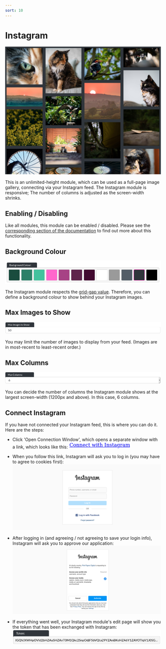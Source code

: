 ```yaml
---
sort: 10
---
```


# Instagram

![Image of the instagram module online](https://raw.githubusercontent.com/pinkpigeondocs/Pink-Pigeon-Documentation/master/docs/6_Modules/images/10_instagram_online.png)

This is an unlimited-height module, which can be used as a full-page image gallery, connecting via your Instagram feed.
The Instagram module is responsive; The number of columns is adjusted as the screen-width shrinks.

## Enabling / Disabling

Like all modules, this module can be enabled / disabled. Please see the [corresponding section of the documentation][endis] to find out more about this functionality.

[endis]: https://pinkpigeondocs.github.io/Pink-Pigeon-Documentation/4_General_Components/4_enabling_disabling_modules.html

## Background Colour

![Image of the background colour component](https://raw.githubusercontent.com/pinkpigeondocs/Pink-Pigeon-Documentation/master/docs/common_elements_images/general_components_background_colour.png)

The Instagram module respects the [grid-gap value](https://pinkpigeondocs.github.io/Pink-Pigeon-Documentation/5_Pages/1_essentials.html#advanced-users-module-spacing). Therefore, you can define a background colour to show behind your Instagram images.

## Max Images to Show

![Image of the instagram module max images option](https://raw.githubusercontent.com/pinkpigeondocs/Pink-Pigeon-Documentation/master/docs/6_Modules/images/10_instagram_max_images.png)

You may limit the number of images to display from your feed. (Images are in most-recent to least-recent order.)

## Max Columns

![Image of the instagram module max columns option](https://raw.githubusercontent.com/pinkpigeondocs/Pink-Pigeon-Documentation/master/docs/6_Modules/images/10_instagram_max_columns.png)

You can decide the number of columns the Instagram module shows at the largest screen-width (1200px and above). In this case, 6 columns.

## Connect Instagram

If you have not connected your Instagram feed, this is where you can do it. Here are the steps:

- Click 'Open Connection Window', which opens a separate window with a link, which looks like this: ![Image of the connection window](https://raw.githubusercontent.com/pinkpigeondocs/Pink-Pigeon-Documentation/master/docs/6_Modules/images/10_instagram_connection_window.png)

- When you follow this link, Instagram will ask you to log in (you may have to agree to cookies first): ![Image of the connection window](https://raw.githubusercontent.com/pinkpigeondocs/Pink-Pigeon-Documentation/master/docs/6_Modules/images/10_instagram_login_window.png)

- After logging in (and agreeing / not agreeing to save your login info), Instagram will ask you to approve our application: ![Image of the authorisation window](https://raw.githubusercontent.com/pinkpigeondocs/Pink-Pigeon-Documentation/master/docs/6_Modules/images/10_instagram_authorisation_window.png)

- If everything went well, your Instagram module's edit page will show you the token that has been exchanged with Instagram: ![Image of the instagram token](https://raw.githubusercontent.com/pinkpigeondocs/Pink-Pigeon-Documentation/master/docs/6_Modules/images/10_instagram_token.png)